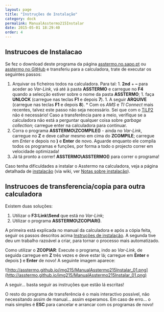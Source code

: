 ```yaml
---
layout: page
title: "Instruções de Instalação"
category: dock
permalink: ManualAsstermo215Instalar
date: 2015-05-01 18:29:40
order: 4
---
```


## Instrucoes de Instalacao
Se fez o download deste programa da página [asstermo.no.sapo.pt](http://asstermo.no.sapo.pt) ou [asstermo no GitHub](http://asstermo.github.io) e transferiu para a calculadora, trate de executar os seguintes passos:

  1. Arquivar os ficheiros todos na calculadora. Para tal:
    1. **2nd** + **–** para aceder ao _Var-Link_, vá até à pasta **ASSTERMO** e carregue no **F4** quando a selecção estiver sobre o nome da pasta **ASSTERMO**;
    1. faça **UNLOCK** (carregue nas teclas **F1** e depois **7**).
    1. A seguir **ARQUIVE** (carregue nas teclas **F1** e depois **8**).
    * Com os _AMS_ e _TI Connect_ mais recentes, talvez este passo não seja necessário. Sei que com o [TiLP2](http://lpg.ticalc.org/prj_tilp/) não é necessário! Caso a transferência pare a meio, verifique se a calculadora não está a perguntar qualquer coisa sobre _garbage collection_; carregue enter na calculadora para continuar.
  1. Corra o programa **ASSTERMO\ZCOMPILE()** - ainda no _Var-Link_, carregue no **Z** e deve calhar mesmo em cima do **ZCOMPILE**; carregue em _Enter_ e depois no **)** e **Enter** de novo. Aguarde enquanto ele compila todos os programas e funções, por forma a todo o projecto correr em velocidade optimizada!
  1. Já tá pronto a correr! **ASSTERMO\ASSTERMO()** para correr o programa!

Caso tenha dificuldades a instalar o Asstermo na calculadora, veja a página detalhada de [instalação](/Instalacao) (via wiki, ver [Notas sobre instalação](/Instalacao)).

## Instrucoes de transferencia/copia para outra calculadora
Existem duas soluções:

  1. Utilizar o **F3:Link\Send** que está no _Var-Link_;
  1. Utilizar o programa **ASSTERMO\ZCOPIAR()**.

A primeira está explicada no manual da calculadora e após a cópia feita, seguir os passos descritos acima [Instruções de instalação](#instrucoes-de-instalacao). A segunda tive deu um trabalho razoável a criar, para tornar o processo mais automatizado.

Como utilizar o **ZCOPIAR**: Execute o programa, indo ao _Var-Link_, de seguida carregue em **Z** três vezes e deve estar lá; carregue em **Enter** e depois **)** e **Enter** de novo! A seguinte imagem aparece:

![http://asstermo.github.io/img215/ManualAsstermo215Instalar_01.png](http://asstermo.github.io/img215/ManualAsstermo215Instalar_01.png)

A seguir... basta seguir as instruções que estão lá escritas!

O resto do programa de transferência é o mais interactivo possível, não necessitando assim de manual... assim esperamos.
Em caso de erro... o mais simples é **ESC** para cancelar e arrancar com os programas de novo!